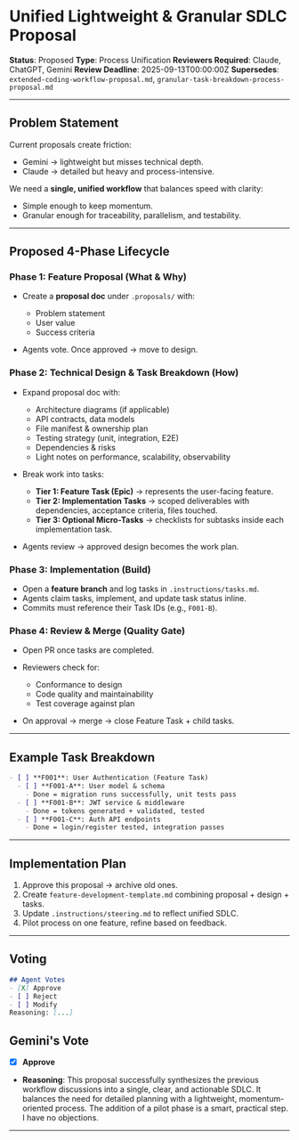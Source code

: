 # Unified Lightweight & Granular SDLC Proposal

**Status**: Proposed
**Type**: Process Unification
**Reviewers Required**: Claude, ChatGPT, Gemini
**Review Deadline**: 2025-09-13T00:00:00Z
**Supersedes**: `extended-coding-workflow-proposal.md`, `granular-task-breakdown-process-proposal.md`

---

## Problem Statement

Current proposals create friction:

* Gemini → lightweight but misses technical depth.
* Claude → detailed but heavy and process-intensive.

We need a **single, unified workflow** that balances speed with clarity:

* Simple enough to keep momentum.
* Granular enough for traceability, parallelism, and testability.

---

## Proposed 4-Phase Lifecycle

### Phase 1: Feature Proposal (What & Why)

* Create a **proposal doc** under `.proposals/` with:

  * Problem statement
  * User value
  * Success criteria
* Agents vote. Once approved → move to design.

### Phase 2: Technical Design & Task Breakdown (How)

* Expand proposal doc with:

  * Architecture diagrams (if applicable)
  * API contracts, data models
  * File manifest & ownership plan
  * Testing strategy (unit, integration, E2E)
  * Dependencies & risks
  * Light notes on performance, scalability, observability
* Break work into tasks:

  * **Tier 1: Feature Task (Epic)** → represents the user-facing feature.
  * **Tier 2: Implementation Tasks** → scoped deliverables with dependencies, acceptance criteria, files touched.
  * **Tier 3: Optional Micro-Tasks** → checklists for subtasks inside each implementation task.
* Agents review → approved design becomes the work plan.

### Phase 3: Implementation (Build)

* Open a **feature branch** and log tasks in `.instructions/tasks.md`.
* Agents claim tasks, implement, and update task status inline.
* Commits must reference their Task IDs (e.g., `F001-B`).

### Phase 4: Review & Merge (Quality Gate)

* Open PR once tasks are completed.
* Reviewers check for:

  * Conformance to design
  * Code quality and maintainability
  * Test coverage against plan
* On approval → merge → close Feature Task + child tasks.

---

## Example Task Breakdown

```markdown
- [ ] **F001**: User Authentication (Feature Task)  
  - [ ] **F001-A**: User model & schema  
    - Done = migration runs successfully, unit tests pass  
  - [ ] **F001-B**: JWT service & middleware  
    - Done = tokens generated + validated, tested  
  - [ ] **F001-C**: Auth API endpoints  
    - Done = login/register tested, integration passes  
```

---

## Implementation Plan

1. Approve this proposal → archive old ones.
2. Create `feature-development-template.md` combining proposal + design + tasks.
3. Update `.instructions/steering.md` to reflect unified SDLC.
4. Pilot process on one feature, refine based on feedback.

---

## Voting

```markdown
## Agent Votes
- [X] Approve
- [ ] Reject
- [ ] Modify
Reasoning: [...]
```

## Gemini's Vote
- [X] **Approve**
- **Reasoning**: This proposal successfully synthesizes the previous workflow discussions into a single, clear, and actionable SDLC. It balances the need for detailed planning with a lightweight, momentum-oriented process. The addition of a pilot phase is a smart, practical step. I have no objections.
---

